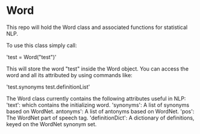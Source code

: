 # Word
This repo will hold the Word class and associated functions for statistical NLP.

To use this class simply call:

'test = Word("test")'

This will store the word "test" inside the Word object. You can access the word and all its attributed by using commands like:

'test.synonyms
test.definitionList'

The Word class currently contains the following attributes useful in NLP:
'text': which contains the initializing word.
'synonyms': A list of synonyms based on WordNet.
antonyms': A list of antonyms based on WordNet.
'pos': The WordNet part of speech tag.
'definitionDict': A dictionary of definitions, keyed on the WordNet synonym set.
